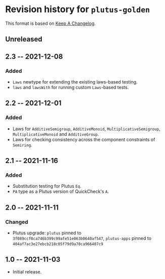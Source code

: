 # Revision history for `plutus-golden`

This format is based on [Keep A Changelog](https://keepachangelog.com/en/1.0.0).

## Unreleased

## 2.3 -- 2021-12-08

### Added

* `Laws` newtype for extending the existing laws-based testing.
* `laws` and `lawsWith` for running custom `Laws`-based tests.

## 2.2 -- 2021-12-01

### Added

* Laws for ``AdditiveSemigroup``, ``AdditiveMonoid``,
  ``MultiplicativeSemigroup``, ``MultiplicativeMonoid`` and ``AdditiveGroup``.
* Laws for checking consistency across the component constraints of `Semiring`.

## 2.1 -- 2021-11-16

### Added

* Substitution testing for Plutus `Eq`.
* `PA` type as a Plutus version of QuickCheck's `A`.

## 2.0 -- 2021-11-11

### Changed

* Plutus upgrade: `plutus` pinned to `3f089ccf0ca746b399c99afe51e063b0640af547`,
  `plutus-apps` pinned to `404af7ac3e27ebcb218c05f79d9a70ca966407c9`

## 1.0 -- 2021-11-03

* Initial release.
